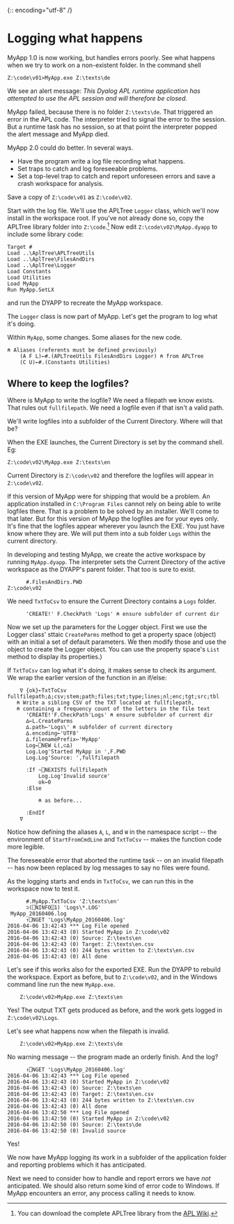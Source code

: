 {:: encoding="utf-8" /}

Logging what happens 
====================

MyApp 1.0 is now working, but handles errors poorly. See what happens when we try to work on a non-existent folder. In the command shell

~~~
Z:\code\v01>MyApp.exe Z:\texts\de
~~~

We see an alert message: _This Dyalog APL runtime application has attempted to use the APL session and will therefore be closed._ 

MyApp failed, because there is no folder `Z:\texts\de`. That triggered an error in the APL code. The interpreter tried to signal the error to the session. But a runtime task has no session, so at that point the interpreter popped the alert message and MyApp died.   

MyApp 2.0 could do better. In several ways.

* Have the program write a log file recording what happens.
* Set traps to catch and log foreseeable problems.
* Set a top-level trap to catch and report unforeseen errors and save a crash workspace for analysis.

Save a copy of `Z:\code\v01` as `Z:\code\v02`.

Start with the log file. We'll use the APLTree `Logger` class, which we'll now install in the workspace root. If you've not already done so, copy the APLTree library folder into `Z:\code`.[^apltree] Now edit `Z:\code\v02\MyApp.dyapp` to include some library code:

~~~
Target #
Load ..\AplTree\APLTreeUtils
Load ..\AplTree\FilesAndDirs
Load ..\AplTree\Logger
Load Constants
Load Utilities
Load MyApp
Run MyApp.SetLX
~~~ 

and run the DYAPP to recreate the MyApp workspace. 

The `Logger` class is now part of MyApp. Let's get the program to log what it's doing. 

Within `MyApp`, some changes. Some aliases for the new code.

~~~
⍝ Aliases (referents must be defined previously)
    (A F L)←#.(APLTreeUtils FilesAndDirs Logger) ⍝ from APLTree
    (C U)←#.(Constants Utilities) 
~~~


Where to keep the logfiles? 
------------------------

Where is MyApp to write the logfile? We need a filepath we know exists. That rules out `fullfilepath`. We need a logfile even if that isn't a valid path.  

We'll write logfiles into a subfolder of the Current Directory. Where will that be?

When the EXE launches, the Current Directory is set by the command shell. Eg:

~~~
Z:\code\v02\MyApp.exe Z:\texts\en
~~~

Current Directory is `Z:\code\v02` and therefore the logfiles will appear in  `Z:\code\v02`.

If this version of MyApp were for shipping that would be a problem. An application installed in `C:\Program Files` cannot rely on being able to write logfiles there. That is a problem to be solved by an installer. We'll come to that later. But for this version of MyApp the logfiles are for your eyes only. It's fine that the logfiles appear wherever you launch the EXE. You just have know where they are. We will put them into a sub folder `Logs` within the current directory.

In developing and testing MyApp, we create the active workspace by running `MyApp.dyapp`. The interpreter sets the Current Directory of the active workspace as the DYAPP's parent folder. That too is sure to exist. 

~~~
      #.FilesAndDirs.PWD
Z:\code\v02
~~~

We need `TxtToCsv` to ensure the Current Directory contains a `Logs` folder. 

~~~
      'CREATE!' F.CheckPath 'Logs' ⍝ ensure subfolder of current dir
~~~

Now we set up the parameters for the Logger object. First we use the Logger class' sttaic `CreateParms` method to get a property space (object) with an initial a set of default parameters. We then modify those and use the object to create the Logger object. You can use the property space's `List` method to display its properties.) 

If `TxtToCsv` can log what it's doing, it makes sense to check its argument. We wrap the earlier version of the function in an if/else:

~~~
    ∇ {ok}←TxtToCsv fullfilepath;∆;csv;stem;path;files;txt;type;lines;nl;enc;tgt;src;tbl
   ⍝ Write a sibling CSV of the TXT located at fullfilepath,
   ⍝ containing a frequency count of the letters in the file text
      'CREATE!'F.CheckPath'Logs' ⍝ ensure subfolder of current dir
      ∆←L.CreateParms
      ∆.path←'Logs\' ⍝ subfolder of current directory
      ∆.encoding←'UTF8'
      ∆.filenamePrefix←'MyApp'
      Log←⎕NEW L(,⊂∆)
      Log.Log'Started MyApp in ',F.PWD
      Log.Log'Source: ',fullfilepath

      :If ~⎕NEXISTS fullfilepath
          Log.Log'Invalid source'
          ok←0
      :Else

          ⍝ as before...
      
      :EndIf
    ∇
~~~

Notice how defining the aliases `A`, `L`, and `W` in the namespace script -- the environment of `StartFromCmdLine` and `TxtToCsv` -- makes the function code more legible. 

The foreseeable error that aborted the runtime task -- on an invalid filepath -- has now been replaced by log messages to say no files were found.

As the logging starts and ends in `TxtToCsv`, we can run this in the workspace now to test it.

~~~~~~~~
      #.MyApp.TxtToCsv 'Z:\texts\en'
      ⊃(⎕NINFO⍠1) 'Logs\*.LOG'
 MyApp_20160406.log 
      ↑⎕NGET 'Logs\MyApp_20160406.log'
2016-04-06 13:42:43 *** Log File opened
2016-04-06 13:42:43 (0) Started MyApp in Z:\code\v02
2016-04-06 13:42:43 (0) Source: Z:\texts\en
2016-04-06 13:42:43 (0) Target: Z:\texts\en.csv
2016-04-06 13:42:43 (0) 244 bytes written to Z:\texts\en.csv
2016-04-06 13:42:43 (0) All done
~~~~~~~~

Let's see if this works also for the exported EXE. Run the DYAPP to rebuild the workspace. Export as before, but to `Z:\code\v02`, and in the Windows command line run the new `MyApp.exe`.

~~~
    Z:\code\v02>MyApp.exe Z:\texts\en
~~~

Yes! The output TXT gets produced as before, and the work gets logged in `Z:\code\v02\Logs`. 

Let's see what happens now when the filepath is invalid. 

~~~
    Z:\code\v02>MyApp.exe Z:\texts\de
~~~

No warning message -- the program made an orderly finish. And the log?

~~~
      ↑⎕NGET 'Logs\MyApp_20160406.log'
2016-04-06 13:42:43 *** Log File opened
2016-04-06 13:42:43 (0) Started MyApp in Z:\code\v02
2016-04-06 13:42:43 (0) Source: Z:\texts\en
2016-04-06 13:42:43 (0) Target: Z:\texts\en.csv
2016-04-06 13:42:43 (0) 244 bytes written to Z:\texts\en.csv
2016-04-06 13:42:43 (0) All done
2016-04-06 13:42:50 *** Log File opened
2016-04-06 13:42:50 (0) Started MyApp in Z:\code\v02
2016-04-06 13:42:50 (0) Source: Z:\texts\de
2016-04-06 13:42:50 (0) Invalid source
~~~

Yes! 

We now have MyApp logging its work in a subfolder of the application folder and reporting problems which it has anticipated.

Next we need to consider how to handle and report errors we have _not_ anticipated. We should also return some kind of error code to Windows. If MyApp encounters an error, any process calling it needs to know. 



[^apltree]: You can download the complete APLTree library from the [APL Wiki](http://aplwiki.com/CategoryAplTree).
